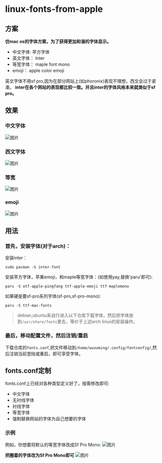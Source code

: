 # linux-fonts-from-apple

## 方案

**仿mac os的字体方案，为了获得更加和谐的字体显示。**
- 中文字体: 苹方字体
- 英文字体： Inter 
- 等宽字体： maple font mono
- emoji： apple color emoji

英文字体不用sf pro,因为在部分网站上(如phoronix)表现不理想，西文会过于紧凑。
**inter在各个网站的表现都比较一致。并且inter的字体风格本来就类似于sf pro。**


## 效果

### 中文字体

![图片](https://github.com/user-attachments/assets/ebdd119d-469a-4ff9-9d87-f58710be8dcb)

### 西文字体

![图片](https://github.com/user-attachments/assets/693099b7-cfb0-4dd7-b197-3a1bbef4103e)

### 等宽

![图片](https://github.com/user-attachments/assets/247f7ee9-74d6-4dd6-8dea-23a4774796dd)

### emoji

![图片](https://github.com/user-attachments/assets/3050a8da-37b6-47a4-9660-5223b67de0bc)


## 用法

### 首先，安装字体(对于arch)：
安装inter：
```
sudo pacman -S inter-font
```

安装苹方字体，苹果emoji，和maple等宽字体：(如使用yay,替换'paru'即可):
```
paru -S otf-apple-pingfang ttf-apple-emoji ttf-maplemono
```

如果硬是要sf-pro系列字体(sf-pro,sf-pro-mono):
```
paru -S ttf-mac-fonts
```

> debian,ubuntu系自行进入以下仓库下载字体，然后把字体放到`/usr/share/fonts`里去，等价于上述arch linux的安装操作。


### 最后，移动配置文件，然后注销/重启
下载仓库的`fonts.conf`,把文件移动到`/home/wuxuming/.config/fontconfig/`,然后注销当前登陆或重启，即可享受字体。


## fonts.conf定制
fonts.conf上已经对各种类型定义好了，按需修改即可:
- 中文字体
- 无衬线字体
- 衬线字体
- 等宽字体
- 强制替换网站的字体为自己想要的字体

### 示例

例如，你想要将默认的等宽字体改成Sf Pro Mono:
![图片](https://github.com/user-attachments/assets/30608173-b1b5-4540-ac42-3875b98eef14)

**把圈着的字体改为Sf Pro Mono即可**
![图片](https://github.com/user-attachments/assets/d33b0f07-9e4c-44aa-8ebf-1f7d41cc96e5)










